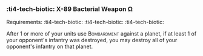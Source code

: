 ### :ti4-tech-biotic: **X-89 Bacterial Weapon Ω**

Requirements: :ti4-tech-biotic: :ti4-tech-biotic: :ti4-tech-biotic:

After 1 or more of your units use <span style="font-variant:small-caps;">Bombardment</span> against a planet, if at least 1 of your opponent's infantry was destroyed, you may destroy all of your opponent's infantry on that planet.
